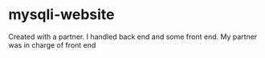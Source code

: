 # mysqli-website
Created with a partner. I handled back end and some front end. My partner was in charge of front end
